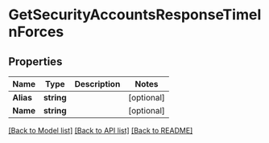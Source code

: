 # GetSecurityAccountsResponseTimeInForces

## Properties

Name | Type | Description | Notes
------------ | ------------- | ------------- | -------------
**Alias** | **string** |  | [optional] 
**Name** | **string** |  | [optional] 

[[Back to Model list]](../README.md#documentation-for-models) [[Back to API list]](../README.md#documentation-for-api-endpoints) [[Back to README]](../README.md)


